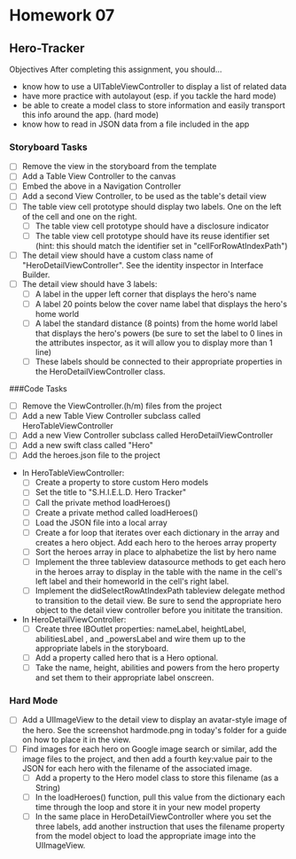 # Homework 07

## Hero-Tracker

Objectives
After completing this assignment, you should…

* know how to use a UITableViewController to display a list of related data
* have more practice with autolayout (esp. if you tackle the hard mode)
* be able to create a model class to store information and easily transport this info around the app. (hard mode)
* know how to read in JSON data from a file included in the app

### Storyboard Tasks
* [ ] Remove the view in the storyboard from the template
* [ ] Add a Table View Controller to the canvas
* [ ] Embed the above in a Navigation Controller
* [ ] Add a second View Controller, to be used as the table's detail view
* [ ] The table view cell prototype should display two labels. One on the left of the cell and one on the right.
    * [ ] The table view cell prototype should have a disclosure indicator
    * [ ] The table view cell prototype should have its reuse identifier set (hint: this should match the identifier set in "cellForRowAtIndexPath")
* [ ] The detail view should have a custom class name of "HeroDetailViewController". See the identity inspector in Interface Builder.
* [ ] The detail view should have 3 labels:
    * [ ] A label in the upper left corner that displays the hero's name
    * [ ] A label 20 points below the cover name label that displays the hero's home world
    * [ ] A label the standard distance (8 points) from the home world label that displays the hero's powers (be sure to set the label to 0 lines in the attributes inspector, as it will allow you to display more than 1 line)
    * [ ] These labels should be connected to their appropriate properties in the HeroDetailViewController class.

###Code Tasks
* [ ] Remove the ViewController.(h/m) files from the project
* [ ] Add a new Table View Controller subclass called HeroTableViewController
* [ ] Add a new View Controller subclass called HeroDetailViewController
* [ ] Add a new swift class called "Hero"
* [ ] Add the heroes.json file to the project
* In HeroTableViewController:
    * [ ] Create a property to store custom Hero models
    * [ ] Set the title to "S.H.I.E.L.D. Hero Tracker"
    * [ ] Call the private method loadHeroes()
    * [ ] Create a private method called loadHeroes()
    * [ ] Load the JSON file into a local array
    * [ ] Create a for loop that iterates over each dictionary in the array and creates a hero object. Add each hero to the heroes array property
    * [ ] Sort the heroes array in place to alphabetize the list by hero name
    * [ ] Implement the three tableview datasource methods to get each hero in the heroes array to display in the table with the name in the cell's left label and their homeworld in the cell's right label.
    * [ ] Implement the didSelectRowAtIndexPath tableview delegate method to transition to the detail view. Be sure to send the appropriate hero object to the detail view controller before you inititate the transition.
* In HeroDetailViewController:
    * [ ] Create three IBOutlet properties: nameLabel, heightLabel, abilitiesLabel , and _powersLabel and wire them up to the appropriate labels in the storyboard.
    * [ ] Add a property called hero that is a Hero optional.
    * [ ] Take the name, height, abilities and powers from the hero property and set them to their appropriate label onscreen.

### Hard Mode
* [ ] Add a UIImageView to the detail view to display an avatar-style image of the hero. See the screenshot hardmode.png in today's folder for a guide on how to place it in the view.
* [ ] Find images for each hero on Google image search or similar, add the image files to the project, and then add a fourth key:value pair to the JSON for each hero with the filename of the associated image.
    * [ ] Add a property to the Hero model class to store this filename (as a String)
    * [ ] In the loadHeroes() function, pull this value from the dictionary each time through the loop and store it in your new model property
    * [ ] In the same place in HeroDetailViewController where you set the three labels, add another instruction that uses the filename property from the model object to load the appropriate image into the UIImageView.
